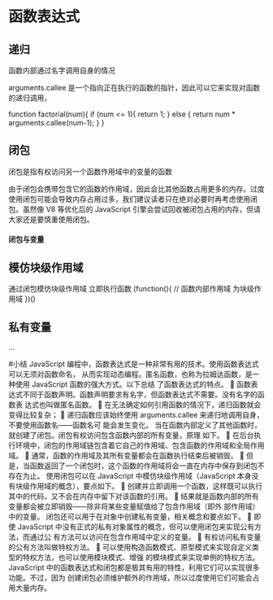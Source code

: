# 函数表达式

## 递归

函数内部通过名字调用自身的情况

arguments.callee 是一个指向正在执行的函数的指针，因此可以它来实现对函数的递归调用，

function factorial(num){
if (num <= 1){
return 1;
} else {
return num \* arguments.callee(num-1);
}
}

## 闭包

闭包是指有权访问另一个函数作用域中的变量的函数

由于闭包会携带包含它的函数的作用域，因此会比其他函数占用更多的内存。过度使用闭包可能会导致内存占用过多，我们建议读者只在绝对必要时再考虑使用闭包。虽然像 V8 等优化后的 JavaScript 引擎会尝试回收被闭包占用的内存，但请大家还是要慎重使用闭包。

#### 闭包与变量


## 模仿块级作用域
通过闭包模仿块级作用域
立即执行函数 
(function(){
// 函数内部作用域  为块级作用域
})()


## 私有变量
...

#小结
JavaScript 编程中，函数表达式是一种非常有用的技术。使用函数表达式可以无须对函数命名，
从而实现动态编程。匿名函数，也称为拉姆达函数，是一种使用 JavaScript 函数的强大方式。以下总结
了函数表达式的特点。
 函数表达式不同于函数声明。函数声明要求有名字，但函数表达式不需要。没有名字的函数表
达式也叫做匿名函数。
 在无法确定如何引用函数的情况下，递归函数就会变得比较复杂；
 递归函数应该始终使用 arguments.callee 来递归地调用自身，不要使用函数名——函数名可
能会发生变化。
当在函数内部定义了其他函数时，就创建了闭包。闭包有权访问包含函数内部的所有变量，原理
如下。
 在后台执行环境中，闭包的作用域链包含着它自己的作用域、包含函数的作用域和全局作用域。
 通常，函数的作用域及其所有变量都会在函数执行结束后被销毁。
 但是，当函数返回了一个闭包时，这个函数的作用域将会一直在内存中保存到闭包不存在为止。
使用闭包可以在 JavaScript 中模仿块级作用域（JavaScript 本身没有块级作用域的概念），要点如下。
 创建并立即调用一个函数，这样既可以执行其中的代码，又不会在内存中留下对该函数的引用。
 结果就是函数内部的所有变量都会被立即销毁——除非将某些变量赋值给了包含作用域（即外
部作用域）中的变量。
闭包还可以用于在对象中创建私有变量，相关概念和要点如下。
 即使 JavaScript 中没有正式的私有对象属性的概念，但可以使用闭包来实现公有方法，而通过公
有方法可以访问在包含作用域中定义的变量。
 有权访问私有变量的公有方法叫做特权方法。
 可以使用构造函数模式、原型模式来实现自定义类型的特权方法，也可以使用模块模式、增强
的模块模式来实现单例的特权方法。
JavaScript 中的函数表达式和闭包都是极其有用的特性，利用它们可以实现很多功能。不过，因为
创建闭包必须维护额外的作用域，所以过度使用它们可能会占用大量内存。
